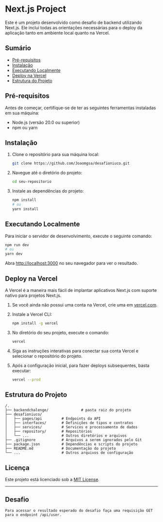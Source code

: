 # Next.js Project

Este é um projeto desenvolvido como desafio de backend utilizando Next.js. Ele inclui todas as orientações necessárias para o deploy da aplicação tanto em ambiente local quanto na Vercel.

## Sumário

- [Pré-requisitos](#pré-requisitos)
- [Instalação](#instalação)
- [Executando Localmente](#executando-localmente)
- [Deploy na Vercel](#deploy-na-vercel)
- [Estrutura do Projeto](#estrutura-do-projeto)

## Pré-requisitos

Antes de começar, certifique-se de ter as seguintes ferramentas instaladas em sua máquina:

- Node.js (versão 20.0 ou superior)
- npm ou yarn

## Instalação

1. Clone o repositório para sua máquina local:

    ```bash
    git clone https://github.com/Joaomgsa/desafioniuco.git
    ```

2. Navegue até o diretório do projeto:

    ```bash
    cd seu-repositorio
    ```

3. Instale as dependências do projeto:

    ```bash
    npm install
    # ou
    yarn install
    ```

## Executando Localmente

Para iniciar o servidor de desenvolvimento, execute o seguinte comando:

```bash
npm run dev
# ou
yarn dev
```

Abra [http://localhost:3000](http://localhost:3000) no seu navegador para ver o resultado.

## Deploy na Vercel

A Vercel é a maneira mais fácil de implantar aplicativos Next.js com suporte nativo para projetos Next.js.

1. Se você ainda não possui uma conta na Vercel, crie uma em [vercel.com](https://vercel.com).

2. Instale a Vercel CLI:

    ```bash
    npm install -g vercel
    ```

3. No diretório do seu projeto, execute o comando:

    ```bash
    vercel
    ```

4. Siga as instruções interativas para conectar sua conta Vercel e selecionar o repositório do projeto.

5. Após a configuração inicial, para fazer deploys subsequentes, basta executar:

    ```bash
    vercel --prod
    ```

## Estrutura do Projeto

```plaintext
/.
├── backendchalenge/               # pasta raiz do projeto
├── desafioniuco/
│   ├── pages/api         # Endpoints da API
│   ├── interfaces/       # Definições de tipos e contratos
│   ├── services/         # Services e processamento de dados
│   ├── repository/       # Repositórios 
│   └── ...               # Outros diretórios e arquivos
├── .gitignore            # Arquivos a serem ignorados pelo Git
├── package.json          # Dependências e scripts do projeto
├── README.md             # Documentação do projeto
└── ...                   # Outros arquivos de configuração
```

## Licença

Este projeto está licenciado sob a [MIT License](LICENSE).

---


## Desafio

    Para acessar o resultado esperado do desafio faça uma requisição GET para o endpoint /api/user.